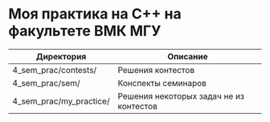 # Моя практика на С++ на факультете ВМК МГУ

Директория                | Описание
--------------------------|----------------------
4_sem_prac/contests/      | Решения контестов
4_sem_prac/sem/           | Конспекты семинаров
4_sem_prac/my_practice/   | Решения некоторых задач не из контестов
